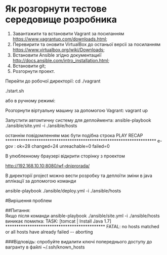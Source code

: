 # Як розгорнути тестове середовище розробника

1. Завантажити та встановити Vagrant за посиланням  https://www.vagrantup.com/downloads.html;
2. Перевирити та оновити VirtualBox до останьої версіі за посиланням https://www.virtualbox.org/wiki/Downloads;
3. Встановити Ansible згідно документациії http://docs.ansible.com/intro_installation.html;
4. Встановити git;
5. Розгорнути проект.

Перейти до робочої директорії:
cd ./vagrant

./start.sh

або в ручному режимі:

Розгорнути віртуальну машину за допомогою Vagrant:
vagrant up

Запустити автомтичну систему для деплоймента: 
ansible-playbook ./ansible/site.yml -i ./ansible/hosts

останнім повідомленням має бути подібна строка
PLAY RECAP ******************************************************************** 
e-gov                      : ok=28   changed=24   unreachable=0    failed=0 

В улюбленному браузерi відкрити сторінку з проектом

http://192.168.10.10:8080/wf-dniprorada/

В директорії project  можно вести розробку та деплоїти зміни в java аплікації за допомогою команди

ansible-playbook ./ansible/deploy.yml -i ./ansible/hosts

#Вирішення проблем

##Питання:  
Якщо після команди  ansible-playbook ./ansible/site.yml -i ./ansible/hosts виникає помилка:
TASK: [tomcat | Install Java 1.7] ********************************************* 
FATAL: no hosts matched or all hosts have already failed -- aborting

###Відповідь: 
спробуйте видалити ключі попереднього доступу до вагранту в файлі ~/.ssh/known_hosts




